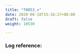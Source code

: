 ```yaml
---
title: "f0053_v"
date: 2020-08-18T15:16:27+88:00
draft: false
weight: 10530

---
```


### Log reference: <no value>

```
